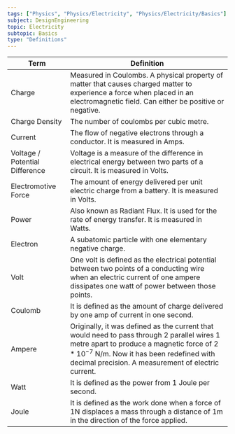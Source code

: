 ```yaml
---
tags: ["Physics", "Physics/Electricity", "Physics/Electricity/Basics"]
subject: DesignEngineering
topic: Electricity
subtopic: Basics
type: "Definitions"
---
```


| Term                           | Definition                                                                                                                                                                                                                                    |
| ------------------------------ | --------------------------------------------------------------------------------------------------------------------------------------------------------------------------------------------------------------------------------------------- |
| Charge                         | Measured in Coulombs. A physical property of matter that causes charged matter to experience a force when placed in an electromagnetic field. Can either be positive or negative.                                                             |
| Charge Density                 | The number of coulombs per cubic metre.                                                                                                                                                                                                       |
| Current                        | The flow of negative electrons through a conductor. It is measured in Amps.                                                                                                                                                                   |
| Voltage / Potential Difference | Voltage is a measure of the difference in electrical energy between two parts of a circuit. It is measured in Volts.                                                                                                                          |
| Electromotive Force            | The amount of energy delivered per unit electric charge from a battery. It is measured in Volts.                                                                                                                                              |
| Power                          | Also known as Radiant Flux. It is used for the rate of energy transfer. It is measured in Watts.                                                                                                                                              |
| Electron                       | A subatomic particle with one elementary negative charge.                                                                                                                                                                                     |
| Volt                           | One volt is defined as the electrical potential between two points of a conducting wire when an electric current of one ampere dissipates one watt of power between those points.                                                             |
| Coulomb                        | It is defined as the amount of charge delivered by one amp of current in one second.                                                                                                                                                          |
| Ampere                         | Originally, it was defined as the current that would need to pass through 2 parallel wires 1 metre apart to produce a magnetic force of $2*10^{-7}$ N/m. Now it has been redefined with decimal precision. A measurement of electric current. |
| Watt                           | It is defined as the power from 1 Joule per second.                                                                                                                                                                                           |
| Joule                          | It is defined as the work done when a force of 1N displaces a mass through a distance of 1m in the direction of the force applied.                                                                                                            |